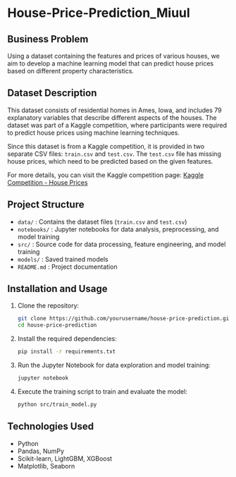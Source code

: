 # House-Price-Prediction_Miuul

## Business Problem
Using a dataset containing the features and prices of various houses, we aim to develop a machine learning model that can predict house prices based on different property characteristics.

## Dataset Description
This dataset consists of residential homes in Ames, Iowa, and includes 79 explanatory variables that describe different aspects of the houses. The dataset was part of a Kaggle competition, where participants were required to predict house prices using machine learning techniques.

Since this dataset is from a Kaggle competition, it is provided in two separate CSV files: `train.csv` and `test.csv`. The `test.csv` file has missing house prices, which need to be predicted based on the given features.

For more details, you can visit the Kaggle competition page:
[Kaggle Competition - House Prices](https://www.kaggle.com/c/house-prices-advanced-regression-techniques)

## Project Structure
- `data/` : Contains the dataset files (`train.csv` and `test.csv`)
- `notebooks/` : Jupyter notebooks for data analysis, preprocessing, and model training
- `src/` : Source code for data processing, feature engineering, and model training
- `models/` : Saved trained models
- `README.md` : Project documentation

## Installation and Usage
1. Clone the repository:
   ```bash
   git clone https://github.com/yourusername/house-price-prediction.git
   cd house-price-prediction
   ```

2. Install the required dependencies:
   ```bash
   pip install -r requirements.txt
   ```

3. Run the Jupyter Notebook for data exploration and model training:
   ```bash
   jupyter notebook
   ```

4. Execute the training script to train and evaluate the model:
   ```bash
   python src/train_model.py
   ```

## Technologies Used
- Python
- Pandas, NumPy
- Scikit-learn, LightGBM, XGBoost
- Matplotlib, Seaborn





